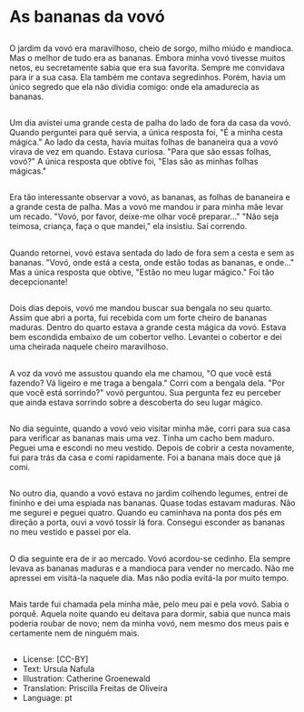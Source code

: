 # As bananas da vovó

##
O jardim da vovó era maravilhoso, cheio de sorgo, milho miúdo e mandioca. Mas o melhor de tudo era as bananas. Embora minha vovó tivesse muitos netos, eu secretamente sabia que era sua favorita. Sempre me convidava para ir a sua casa. Ela também me contava segredinhos. Porém, havia um único segredo que ela não dividia comigo: onde ela amadurecia as bananas.

##
Um dia avistei uma grande cesta de palha do lado de fora da casa da vovó. Quando perguntei para quê servia, a única resposta foi, "É a minha cesta mágica." Ao lado da cesta, havia muitas folhas de bananeira qua a vovó virava de vez em quando. Estava curiosa. "Para que são essas folhas, vovó?" A única resposta que obtive foi, "Elas são as minhas folhas mágicas."

##
Era tão interessante observar a vovó, as bananas, as folhas de bananeira e a grande cesta de palha. Mas a vovó me mandou ir para minha mãe levar um recado. "Vovó, por favor, deixe-me olhar você preparar..." "Não seja teimosa, criança, faça o que mandei," ela insistiu. Saí correndo.

##
Quando retornei, vovó estava sentada do lado de fora sem a cesta e sem as bananas. "Vovó, onde está a cesta, onde estão todas as bananas, e onde..." Mas a única resposta que obtive, "Estão no meu lugar mágico." Foi tão decepcionante!

##
Dois dias depois, vovó me mandou buscar sua bengala no seu quarto. Assim que abri a porta, fui recebida com um forte cheiro de bananas maduras. Dentro do quarto estava a grande cesta mágica da vovó. Estava bem escondida embaixo de um cobertor velho. Levantei o cobertor e dei uma cheirada naquele cheiro maravilhoso.

##
A voz da vovó me assustou quando ela me chamou, "O que você está fazendo? Vá ligeiro e me traga a bengala." Corri com a bengala dela. "Por que você está sorrindo?" vovó perguntou. Sua pergunta fez eu perceber que ainda estava sorrindo sobre a descoberta do seu lugar mágico.

##
No dia seguinte, quando a vovó veio visitar minha mãe, corri para sua casa para verificar as bananas mais uma vez. Tinha um cacho bem maduro. Peguei uma e escondi no meu vestido. Depois de cobrir a cesta novamente, fui para trás da casa e comi rapidamente. Foi a banana mais doce que já comi.

##
No outro dia, quando a vovó estava no jardim colhendo legumes, entrei de fininho e dei uma espiada nas bananas. Quase todas estavam maduras. Não me segurei e peguei quatro. Quando eu caminhava na ponta dos pés em direção a porta, ouvi a vovó tossir lá fora. Consegui esconder as bananas no meu vestido e passei por ela.

##
O dia seguinte era de ir ao mercado. Vovó acordou-se cedinho. Ela sempre levava as bananas maduras e a mandioca para vender no mercado. Não me apressei em visitá-la naquele dia. Mas não podia evitá-la por muito tempo.

##
Mais tarde fui chamada pela minha mãe, pelo meu pai e pela vovó. Sabia o porquê. Aquela noite quando eu deitava para dormir, sabia que nunca mais poderia roubar de novo; nem da minha vovó, nem mesmo dos meus pais e certamente nem de ninguém mais.

##
* License: [CC-BY]
* Text: Ursula Nafula
* Illustration: Catherine Groenewald
* Translation: Priscilla Freitas de Oliveira
* Language: pt
